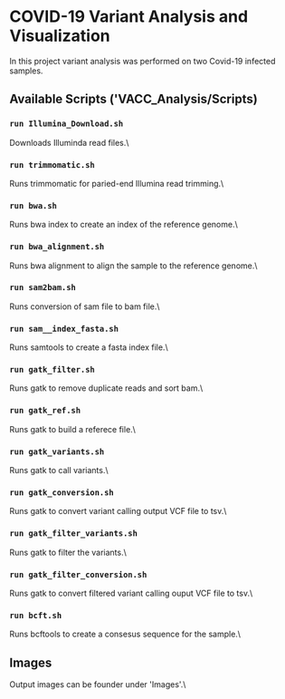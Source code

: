 # COVID-19 Variant Analysis and Visualization

In this project variant analysis was performed on two Covid-19 infected samples.

## Available Scripts ('VACC_Analysis/Scripts)

### `run Illumina_Download.sh`
Downloads Illuminda read files.\

### `run trimmomatic.sh`
Runs trimmomatic for paried-end Illumina read trimming.\

### `run bwa.sh`
Runs bwa index to create an index of the reference genome.\

### `run bwa_alignment.sh`
Runs bwa alignment to align the sample to the reference genome.\

### `run sam2bam.sh`
Runs conversion of sam file to bam file.\

### `run sam__index_fasta.sh`
Runs samtools to create a fasta index file.\

### `run gatk_filter.sh`
Runs gatk to remove duplicate reads and sort bam.\

### `run gatk_ref.sh`
Runs gatk to build a referece file.\

### `run gatk_variants.sh`
Runs gatk to call variants.\

### `run gatk_conversion.sh`
Runs gatk to convert variant calling output VCF file to tsv.\

### `run gatk_filter_variants.sh`
Runs gatk to filter the variants.\

### `run gatk_filter_conversion.sh`
Runs gatk to convert filtered variant calling ouput VCF file to tsv.\

### `run bcft.sh`
Runs bcftools to create a consesus sequence for the sample.\

## Images

Output images can be founder under 'Images'.\


